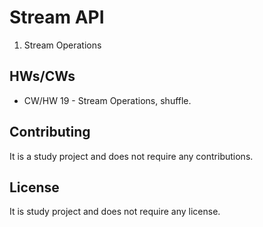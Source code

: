 # Stream API

1. Stream Operations

## HWs/CWs

* CW/HW 19 - Stream Operations, shuffle.

## Contributing

It is a study project and does not require any contributions.

## License

It is study project and does not require any license.

